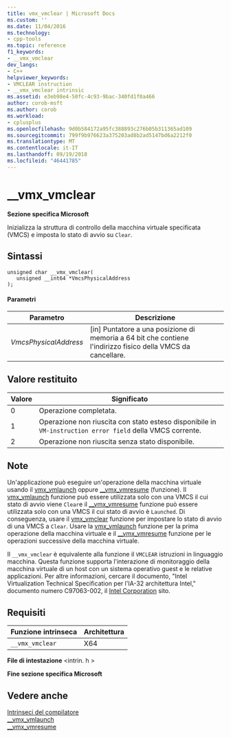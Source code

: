 ```yaml
---
title: vmx_vmclear | Microsoft Docs
ms.custom: ''
ms.date: 11/04/2016
ms.technology:
- cpp-tools
ms.topic: reference
f1_keywords:
- __vmx_vmclear
dev_langs:
- C++
helpviewer_keywords:
- VMCLEAR instruction
- __vmx_vmclear intrinsic
ms.assetid: e3eb98e4-50fc-4c93-9bac-340fd1f0a466
author: corob-msft
ms.author: corob
ms.workload:
- cplusplus
ms.openlocfilehash: 9d0b584172a95fc388893c276b05b311365ad109
ms.sourcegitcommit: 799f9b976623a375203ad8b2ad5147bd6a2212f0
ms.translationtype: MT
ms.contentlocale: it-IT
ms.lasthandoff: 09/19/2018
ms.locfileid: "46441785"
---
```

# <a name="vmxvmclear"></a>__vmx_vmclear

**Sezione specifica Microsoft**

Inizializza la struttura di controllo della macchina virtuale specificata (VMCS) e imposta lo stato di avvio su `Clear`.

## <a name="syntax"></a>Sintassi

```
unsigned char __vmx_vmclear(
   unsigned __int64 *VmcsPhysicalAddress
);
```

#### <a name="parameters"></a>Parametri

|Parametro|Descrizione|
|---------------|-----------------|
|*VmcsPhysicalAddress*|[in] Puntatore a una posizione di memoria a 64 bit che contiene l'indirizzo fisico della VMCS da cancellare.|

## <a name="return-value"></a>Valore restituito

|Valore|Significato|
|-----------|-------------|
|0|Operazione completata.|
|1|Operazione non riuscita con stato esteso disponibile in `VM-instruction error field` della VMCS corrente.|
|2|Operazione non riuscita senza stato disponibile.|

## <a name="remarks"></a>Note

Un'applicazione può eseguire un'operazione della macchina virtuale usando il [vmx_vmlaunch](../intrinsics/vmx-vmlaunch.md) oppure [__vmx_vmresume](../intrinsics/vmx-vmresume.md) (funzione). Il [vmx_vmlaunch](../intrinsics/vmx-vmlaunch.md) funzione può essere utilizzata solo con una VMCS il cui stato di avvio viene `Clear`e il [__vmx_vmresume](../intrinsics/vmx-vmresume.md) funzione può essere utilizzata solo con una VMCS il cui stato di avvio è `Launched`. Di conseguenza, usare il [vmx_vmclear](../intrinsics/vmx-vmclear.md) funzione per impostare lo stato di avvio di una VMCS a `Clear`. Usare la [vmx_vmlaunch](../intrinsics/vmx-vmlaunch.md) funzione per la prima operazione della macchina virtuale e il [__vmx_vmresume](../intrinsics/vmx-vmresume.md) funzione per le operazioni successive della macchina virtuale.

Il `__vmx_vmclear` è equivalente alla funzione il `VMCLEAR` istruzioni in linguaggio macchina. Questa funzione supporta l'interazione di monitoraggio della macchina virtuale di un host con un sistema operativo guest e le relative applicazioni. Per altre informazioni, cercare il documento, "Intel Virtualization Technical Specification per l'IA-32 architettura Intel," documento numero C97063-002, il [Intel Corporation](https://software.intel.com/en-us/articles/intel-sdm) sito.

## <a name="requirements"></a>Requisiti

|Funzione intrinseca|Architettura|
|---------------|------------------|
|`__vmx_vmclear`|X64|

**File di intestazione** \<intrin. h >

**Fine sezione specifica Microsoft**

## <a name="see-also"></a>Vedere anche

[Intrinseci del compilatore](../intrinsics/compiler-intrinsics.md)<br/>
[__vmx_vmlaunch](../intrinsics/vmx-vmlaunch.md)<br/>
[__vmx_vmresume](../intrinsics/vmx-vmresume.md)
